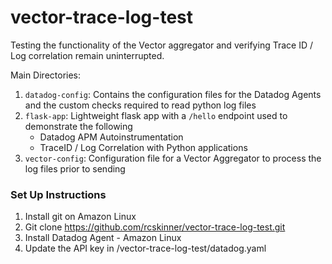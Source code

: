 # vector-trace-log-test
Testing the functionality of the Vector aggregator and verifying Trace ID / Log correlation remain uninterrupted. 

Main Directories:  

1. `datadog-config`: Contains the configuration files for the Datadog Agents and the custom checks required to read python log files 
2. `flask-app`: Lightweight flask app with a `/hello` endpoint used to demonstrate the following
    - Datadog APM Autoinstrumentation
    - TraceID / Log Correlation with Python applications
3. `vector-config`: Configuration file for a Vector Aggregator to process the log files prior to sending


### Set Up Instructions
1. Install git on Amazon Linux 
2. Git clone https://github.com/rcskinner/vector-trace-log-test.git
3. Install Datadog Agent - Amazon Linux 
4. Update the API key in /vector-trace-log-test/datadog.yaml